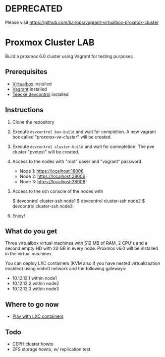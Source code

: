 # DEPRECATED

Please visit https://github.com/kairops/vagrant-virtualbox-proxmox-cluster

# Proxmox Cluster LAB

Build a proxmox 6.0 cluster using Vagrant for testing purposes

## Prerequisites

- [Virtualbox](https://www.virtualbox.org) installed
- [Vagrant](https://www.vagrantup.com) installed
- [Teecke devcontrol](https://github.com/teecke/devcontrol) installed

## Instructions

1. Clone the repository
2. Execute `devcontrol box-build` and wait for completion. A new vagrant box called "_proxmox-ve-cluster_" will be created.
3. Execute `devcontrol cluster-build` and wait for comnpletion. The pve cluster "pvetest" will be created.
4. Access to the nodes with "root" uaser and "vagrant" password

   - Node 1: <https://localhost:18006>
   - Node 2: <https://localhost:28006>
   - Node 3: <https://localhost:38006>

5. Access to the ssh console of the nodes with

   $ devcontrol cluster-ssh node1
   $ devcontrol cluster-ssh node2
   $ devcontrol cluster-ssh node3

6. Enjoy!

## What do you get

Three virtualbox virtual machines with 512 MB of RAM, 2 CPU's and a second empty HD with 20 GB in every node. Proxmox v6.0 will be installed in the virtual machines.

You can deploy LXC containers (KVM also if you have nested virtualizaation enabled) using vmbr0 network and the following gateways:

- 10.12.12.1 within node1
- 10.12.12.2 within node2
- 10.12.12.3 within node3

## Where to go now

- [Play with LXC containers](doc/lxc-howto.md)

## Todo

- CEPH cluster howto
- ZFS storage howto, w/ replication test
